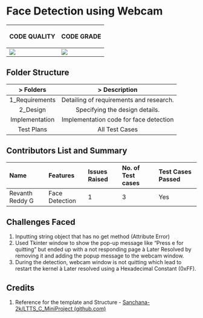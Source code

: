 ﻿# Face Detection using Webcam

|<p></p><p>**CODE QUALITY**</p>|<p></p><p>**CODE GRADE**</p>|
| :- | :- |
|![](https://www.code-inspector.com/project/26152/score/svg)|![](https://www.codeinspector.com/project/26152/status/svg)|

## Folder Structure

|> Folders |> Description|
| :-: | :-: |
|1\_Requirements|Detailing of requirements and research.|
|2\_Design|Specifying the design details.|
|Implementation|Implementation code for face detection |
|Test Plans|All Test Cases|

## Contributors List and Summary

|**Name**|**Features**|**Issues Raised**|**No. of Test cases**|**Test Cases Passed**|
| :- | :- | :- | :- | :- |
|Revanth Reddy G|Face Detection|1|3|Yes|

## Challenges Faced

1. Inputting string object that has no get method (Attribute Error)
2. Used Tkinter window to show the pop-up message like “Press e for quitting” but ended up with a not responding page à Later Resolved by removing it and adding the popup message    to the webcam window. 
3. During the detection, webcam window is not quitting which lead to restart the kernel  à Later resolved using a Hexadecimal Constant (0xFF). 

## Credits

1. Reference for the template and Structure - [Sanchana-2k/LTTS_C_MiniProject (github.com)](https://github.com/Sanchana-2k/LTTS_C_MiniProject)

